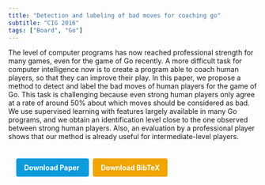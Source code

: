 ```yaml
---
title: "Detection and labeling of bad moves for coaching go"
subtitle: "CIG 2016"
tags: ["Board", "Go"]
---
```


The level of computer programs has now reached professional strength for many games, even for the game of Go recently. A more difficult task for computer intelligence now is to create a program able to coach human players, so that they can improve their play. In this paper, we propose a method to detect and label the bad moves of human players for the game of Go. This task is challenging because even strong human players only agree at a rate of around 50% about which moves should be considered as bad. We use supervised learning with features largely available in many Go programs, and we obtain an identification level close to the one observed between strong human players. Also, an evaluation by a professional player shows that our method is already useful for intermediate-level players.



<div style="margin-top: 1rem; padding: 1rem; display: inline-block;">

  <a href="https://doi.org/10.1109/CIG.2016.7860441" target="_blank" style="background-color: #0d9bdc; color: white; padding: 10px 16px; margin-right: 8px; text-decoration: none; border-radius: 4px; font-weight: bold;">
    Download Paper
  </a>

  <a href="bib/detection-and-labeling-of-bad-moves-for-coaching-go.bib" download style="background-color: #f0a500; color: white; padding: 10px 16px; text-decoration: none; border-radius: 4px; font-weight: bold;">
    Download BibTeX
  </a>

</div>
